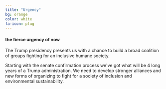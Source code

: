 ```yaml
---
title: "Urgency"
bg: orange
color: white
fa-icon: plug
---
```


#### the fierce urgency of now
The Trump presidency presents us with a chance to build a broad coalition of groups fighting for an inclusive humane society.

Starting with the senate confirmation process we've got what will be 4 long years of a Trump administration. We need to develop stronger alliances and new forms of organizing to fight for a society of inclusion and environmental sustainability.
